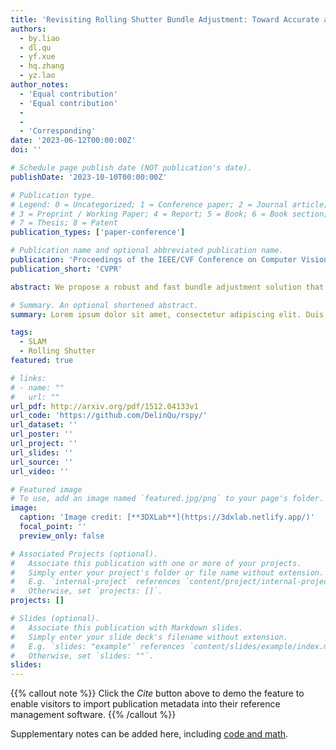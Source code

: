 ```yaml
---
title: 'Revisiting Rolling Shutter Bundle Adjustment: Toward Accurate and Fast Solution'
authors:
  - by.liao
  - dl.qu
  - yf.xue
  - hq.zhang
  - yz.lao
author_notes:
  - 'Equal contribution'
  - 'Equal contribution'
  -
  -
  - 'Corresponding'
date: '2023-06-12T00:00:00Z'
doi: ''

# Schedule page publish date (NOT publication's date).
publishDate: '2023-10-10T00:00:00Z'

# Publication type.
# Legend: 0 = Uncategorized; 1 = Conference paper; 2 = Journal article;
# 3 = Preprint / Working Paper; 4 = Report; 5 = Book; 6 = Book section;
# 7 = Thesis; 8 = Patent
publication_types: ['paper-conference']

# Publication name and optional abbreviated publication name.
publication: 'Proceedings of the IEEE/CVF Conference on Computer Vision and Pattern Recognition'
publication_short: 'CVPR'

abstract: We propose a robust and fast bundle adjustment solution that estimates the 6-DoF pose of the camera and the geometry of the environment based on measurements from a rolling shutter (RS) camera. This tackles the challenges in the existing works, namely relying on additional sensors, high frame rate video as input, restrictive assumptions on camera motion, readout direction, and poor efficiency. To this end, we first investigate the influence of normalization to the image point on RSBA performance and show its better approximation in modelling the real 6-DoF camera motion. Then we present a novel analytical model for the visual residual covariance, which can be used to standardize the reprojection error during the optimization, consequently improving the overall accuracy. More importantly, the combination of normalization and covariance standardization weighting in RSBA (NW-RSBA) can avoid common planar degeneracy without needing to constrain the filming manner. Besides, we propose an acceleration strategy for NW-RSBA based on the sparsity of its Jacobian matrix and Schur complement. The extensive synthetic and real data experiments verify the effectiveness and efficiency of the proposed solution over the state-of-the-art works. We also demonstrate the proposed method can be easily implemented and plug-in famous GSSfM and GSSLAM systems as completed RSSfM and RSSLAM solutions.

# Summary. An optional shortened abstract.
summary: Lorem ipsum dolor sit amet, consectetur adipiscing elit. Duis posuere tellus ac convallis placerat. Proin tincidunt magna sed ex sollicitudin condimentum.

tags:
  - SLAM
  - Rolling Shutter
featured: true

# links:
# - name: ""
#   url: ""
url_pdf: http://arxiv.org/pdf/1512.04133v1
url_code: 'https://github.com/DelinQu/rspy/'
url_dataset: ''
url_poster: ''
url_project: ''
url_slides: ''
url_source: ''
url_video: ''

# Featured image
# To use, add an image named `featured.jpg/png` to your page's folder.
image:
  caption: 'Image credit: [**3DXLab**](https://3dxlab.netlify.app/)'
  focal_point: ''
  preview_only: false

# Associated Projects (optional).
#   Associate this publication with one or more of your projects.
#   Simply enter your project's folder or file name without extension.
#   E.g. `internal-project` references `content/project/internal-project/index.md`.
#   Otherwise, set `projects: []`.
projects: []

# Slides (optional).
#   Associate this publication with Markdown slides.
#   Simply enter your slide deck's filename without extension.
#   E.g. `slides: "example"` references `content/slides/example/index.md`.
#   Otherwise, set `slides: ""`.
slides:
---
```


{{% callout note %}}
Click the _Cite_ button above to demo the feature to enable visitors to import publication metadata into their reference management software.
{{% /callout %}}

Supplementary notes can be added here, including [code and math](https://wowchemy.com/docs/content/writing-markdown-latex/).
